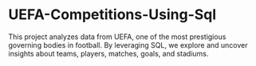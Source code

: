 # UEFA-Competitions-Using-Sql
This project analyzes data from UEFA, one of the most prestigious governing bodies in football. By leveraging SQL, we explore and uncover insights about teams, players, matches, goals, and stadiums. 
